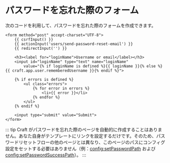 # パスワードを忘れた際のフォーム

次のコードを利用して、パスワードを忘れた際のフォームを作成できます。

```twig
<form method="post" accept-charset="UTF-8">
    {{ csrfInput() }}
    {{ actionInput('users/send-password-reset-email') }}
    {{ redirectInput('') }}

    <h3><label for="loginName">Username or email</label></h3>
    <input id="loginName" type="text" name="loginName"
        value="{% if loginName is defined %}{{ loginName }}{% else %}{{ craft.app.user.rememberedUsername }}{% endif %}">

    {% if errors is defined %}
        <ul class="errors">
            {% for error in errors %}
                <li>{{ error }}</li>
            {% endfor %}
        </ul>
    {% endif %}

    <input type="submit" value="Submit">
</form>
```

::: tip Craft がパスワードを忘れた際のページを自動的に作成することはありません。あなた自身がテンプレートにリンクを設定するだけです。そのため、パスワードリセットフローの他のページとは異なり、このページのパスにコンフィグ設定をセットする必要はありません（例：<config:setPasswordPath> および <config:setPasswordSuccessPath>）。 :::